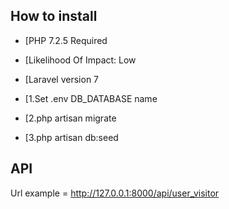 
## How to install

- [PHP 7.2.5 Required
- [Likelihood Of Impact: Low
- [Laravel version 7 

- [1.Set .env DB_DATABASE name
- [2.php artisan migrate
- [3.php artisan db:seed

## API

Url example = http://127.0.0.1:8000/api/user_visitor